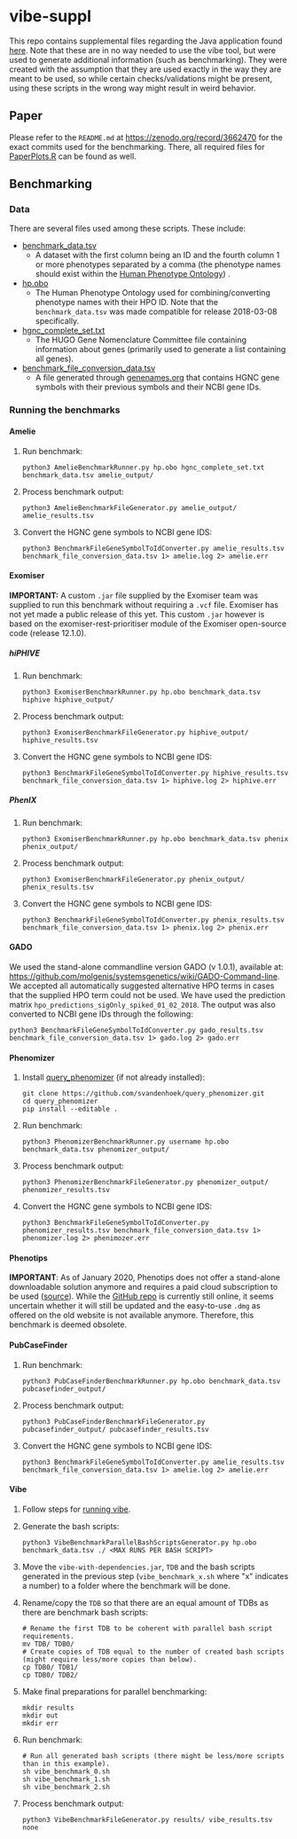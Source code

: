 # vibe-suppl
This repo contains supplemental files regarding the Java application found [here][vibe]. Note that these are in no way needed to use the vibe tool, but were used to generate additional information (such as benchmarking). They were created with the assumption that they are used exactly in the way they are meant to be used, so while certain checks/validations might be present, using these scripts in the wrong way might result in weird behavior.

## Paper

Please refer to the `README.md` at https://zenodo.org/record/3662470 for the exact commits used for the benchmarking. There, all required files for [PaperPlots.R](benchmarking_results_processing/PaperPlots.R) can be found as well.

## Benchmarking

### Data

There are several files used among these scripts. These include:
* [benchmark_data.tsv](https://zenodo.org/record/3662470/files/benchmark_data-hgnc_symbol.tsv)
    * A dataset with the first column being an ID and the fourth column 1 or more phenotypes separated
    by a comma (the phenotype names should exist within the [Human Phenotype Ontology][hpo_obo]) .
* [hp.obo][hpo_obo]
    * The Human Phenotype Ontology used for combining/converting phenotype names with their HPO ID. Note that the `benchmark_data.tsv` was made compatible for release 2018-03-08 specifically.
* [hgnc_complete_set.txt][hgnc_complete]
    * The HUGO Gene Nomenclature Committee file containing information about genes (primarily used to generate a list containing all genes).
* [benchmark_file_conversion_data.tsv](https://www.genenames.org/cgi-bin/download/custom?col=gd_hgnc_id&col=gd_app_sym&col=gd_prev_sym&col=md_eg_id&col=gd_pub_eg_id&status=Approved&status=Entry%20Withdrawn&hgnc_dbtag=on&order_by=gd_hgnc_id&format=text&submit=submit)
  * A file generated through [genenames.org](https://www.genenames.org/) that contains HGNC gene symbols with their previous symbols and their NCBI gene IDs.

### Running the benchmarks

#### Amelie

1. Run benchmark:
    ```
    python3 AmelieBenchmarkRunner.py hp.obo hgnc_complete_set.txt benchmark_data.tsv amelie_output/
    ```

2. Process benchmark output:
    ```
    python3 AmelieBenchmarkFileGenerator.py amelie_output/ amelie_results.tsv
    ```

3. Convert the HGNC gene symbols to NCBI gene IDS:

    ```
    python3 BenchmarkFileGeneSymbolToIdConverter.py amelie_results.tsv benchmark_file_conversion_data.tsv 1> amelie.log 2> amelie.err
    ```

#### Exomiser

**IMPORTANT:** A custom `.jar` file supplied by the Exomiser team was supplied to run this benchmark without requiring a `.vcf` file. Exomiser has not yet made a public release of this yet. This custom `.jar` however is based on the exomiser-rest-prioritiser module of the Exomiser open-source code (release 12.1.0).

##### hiPHIVE

1. Run benchmark:

   ```
   python3 ExomiserBenchmarkRunner.py hp.obo benchmark_data.tsv hiphive hiphive_output/
   ```

2. Process benchmark output:

   ```
   python3 ExomiserBenchmarkFileGenerator.py hiphive_output/ hiphive_results.tsv
   ```

3. Convert the HGNC gene symbols to NCBI gene IDS:

   ```
   python3 BenchmarkFileGeneSymbolToIdConverter.py hiphive_results.tsv benchmark_file_conversion_data.tsv 1> hiphive.log 2> hiphive.err
   ```

##### PhenIX

1. Run benchmark:

   ```
   python3 ExomiserBenchmarkRunner.py hp.obo benchmark_data.tsv phenix phenix_output/
   ```

2. Process benchmark output:

   ```
   python3 ExomiserBenchmarkFileGenerator.py phenix_output/ phenix_results.tsv
   ```

3. Convert the HGNC gene symbols to NCBI gene IDS:

   ```
   python3 BenchmarkFileGeneSymbolToIdConverter.py phenix_results.tsv benchmark_file_conversion_data.tsv 1> phenix.log 2> phenix.err
   ```

#### GADO

We used the stand-alone commandline version GADO (v 1.0.1), available at: https://github.com/molgenis/systemsgenetics/wiki/GADO-Command-line. We accepted all automatically suggested alternative HPO terms in cases that the supplied HPO term could not be used. We have used the prediction matrix `hpo_predictions_sigOnly_spiked_01_02_2018`. The output was also converted to NCBI gene IDs through the following:

```
python3 BenchmarkFileGeneSymbolToIdConverter.py gado_results.tsv benchmark_file_conversion_data.tsv 1> gado.log 2> gado.err
```

#### Phenomizer

1. Install [query_phenomizer][query_phenomizer] (if not already installed):
    ```
    git clone https://github.com/svandenhoek/query_phenomizer.git
    cd query_phenomizer
    pip install --editable .
    ```

2. Run benchmark:
    ```
    python3 PhenomizerBenchmarkRunner.py username hp.obo benchmark_data.tsv phenomizer_output/
    ```

3. Process benchmark output:
    ```
    python3 PhenomizerBenchmarkFileGenerator.py phenomizer_output/ phenomizer_results.tsv
    ```
    
4. Convert the HGNC gene symbols to NCBI gene IDS:

    ```
    python3 BenchmarkFileGeneSymbolToIdConverter.py phenomizer_results.tsv benchmark_file_conversion_data.tsv 1> phenomizer.log 2> phenimozer.err
    ```

#### Phenotips

**IMPORTANT**: As of January 2020, Phenotips does not offer a stand-alone downloadable solution anymore and requires a paid cloud subscription to be used ([source](https://phenotips.com/blog/new-year-new-website.html)). While the [GitHub repo](https://github.com/phenotips/phenotips) is currently still online, it seems uncertain whether it will still be updated and the easy-to-use `.dmg` as offered on the old website is not available anymore. Therefore, this benchmark is deemed obsolete.

#### PubCaseFinder

1. Run benchmark:

   ```
   python3 PubCaseFinderBenchmarkRunner.py hp.obo benchmark_data.tsv pubcasefinder_output/
   ```

2. Process benchmark output:

   ```
   python3 PubCaseFinderBenchmarkFileGenerator.py pubcasefinder_output/ pubcasefinder_results.tsv
   ```

3. Convert the HGNC gene symbols to NCBI gene IDS:

   ```
   python3 BenchmarkFileGeneSymbolToIdConverter.py amelie_results.tsv benchmark_file_conversion_data.tsv 1> amelie.log 2> amelie.err
   ```

#### Vibe

1. Follow steps for [running vibe][vibe_preperations].

2. Generate the bash scripts:
    ```
    python3 VibeBenchmarkParallelBashScriptsGenerator.py hp.obo benchmark_data.tsv ./ <MAX RUNS PER BASH SCRIPT>
    ```

3. Move the `vibe-with-dependencies.jar`, `TDB` and the bash scripts generated in the previous step
    (`vibe_benchmark_x.sh` where "x" indicates a number) to a folder where the benchmark will be done.

4. Rename/copy the `TDB` so that there are an equal amount of TDBs as there are benchmark bash scripts:
    ```
    # Rename the first TDB to be coherent with parallel bash script requirements.
    mv TDB/ TDB0/
    # Create copies of TDB equal to the number of created bash scripts (might require less/more copies than below).
    cp TDB0/ TDB1/
    cp TDB0/ TDB2/
    ```

5. Make final preparations for parallel benchmarking:
    ```
    mkdir results
    mkdir out
    mkdir err
    ```

6. Run benchmark:
    ```
    # Run all generated bash scripts (there might be less/more scripts than in this example).
    sh vibe_benchmark_0.sh
    sh vibe_benchmark_1.sh
    sh vibe_benchmark_2.sh
    ```

7. Process benchmark output:
    ```
    python3 VibeBenchmarkFileGenerator.py results/ vibe_results.tsv none
    ```

[vibe]:https://github.com/molgenis/vibe
[vibe_preperations]:https://github.com/molgenis/vibe/#quickstart
[hgnc_complete]:http://ftp.ebi.ac.uk/pub/databases/genenames/new/tsv/hgnc_complete_set.txt
[query_phenomizer]:https://github.com/svandenhoek/query_phenomizer
[phenotips_download]:https://phenotips.org/Download

[hpo_obo_current]:http://purl.obolibrary.org/obo/hp.obo
[hpo_obo]:https://raw.githubusercontent.com/obophenotype/human-phenotype-ontology/2f6309173883d5d342849388c74bd986a2c0092c/hp.obo

